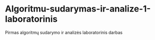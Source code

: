 # Algoritmu-sudarymas-ir-analize-1-laboratorinis
Pirmas algoritmų sudarymo ir analizės laboratorinis darbas
